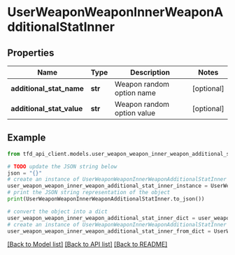 # UserWeaponWeaponInnerWeaponAdditionalStatInner


## Properties

Name | Type | Description | Notes
------------ | ------------- | ------------- | -------------
**additional_stat_name** | **str** | Weapon random option name | [optional] 
**additional_stat_value** | **str** | Weapon random option value | [optional] 

## Example

```python
from tfd_api_client.models.user_weapon_weapon_inner_weapon_additional_stat_inner import UserWeaponWeaponInnerWeaponAdditionalStatInner

# TODO update the JSON string below
json = "{}"
# create an instance of UserWeaponWeaponInnerWeaponAdditionalStatInner from a JSON string
user_weapon_weapon_inner_weapon_additional_stat_inner_instance = UserWeaponWeaponInnerWeaponAdditionalStatInner.from_json(json)
# print the JSON string representation of the object
print(UserWeaponWeaponInnerWeaponAdditionalStatInner.to_json())

# convert the object into a dict
user_weapon_weapon_inner_weapon_additional_stat_inner_dict = user_weapon_weapon_inner_weapon_additional_stat_inner_instance.to_dict()
# create an instance of UserWeaponWeaponInnerWeaponAdditionalStatInner from a dict
user_weapon_weapon_inner_weapon_additional_stat_inner_from_dict = UserWeaponWeaponInnerWeaponAdditionalStatInner.from_dict(user_weapon_weapon_inner_weapon_additional_stat_inner_dict)
```
[[Back to Model list]](../README.md#documentation-for-models) [[Back to API list]](../README.md#documentation-for-api-endpoints) [[Back to README]](../README.md)


